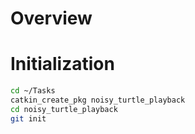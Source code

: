 # Overview

<!-- TODO: add overview -->

# Initialization

```bash
cd ~/Tasks
catkin_create_pkg noisy_turtle_playback
cd noisy_turtle_playback
git init
```
